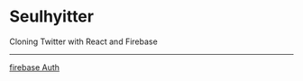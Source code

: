 # Seulhyitter

Cloning Twitter with React and Firebase

---

[firebase Auth](https://firebase.google.com/docs/reference/js/firebase.auth.Auth)
